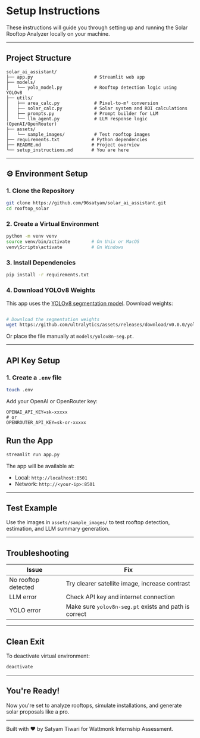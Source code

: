 #  Setup Instructions

These instructions will guide you through setting up and running the Solar Rooftop Analyzer locally on your machine.

---

##  Project Structure

```
solar_ai_assistant/
├── app.py                       # Streamlit web app
├── models/
│   └── yolo_model.py            # Rooftop detection logic using YOLOv8
├── utils/
│   ├── area_calc.py             # Pixel-to-m² conversion
│   ├── solar_calc.py            # Solar system and ROI calculations
│   ├── prompts.py               # Prompt builder for LLM
│   └── llm_agent.py             # LLM response logic (OpenAI/OpenRouter)
├── assets/
│   └── sample_images/           # Test rooftop images
├── requirements.txt            # Python dependencies
├── README.md                   # Project overview
└── setup_instructions.md       # You are here
```

---

## ⚙️ Environment Setup

### 1. Clone the Repository
```bash
git clone https://github.com/96satyam/solar_ai_assistant.git
cd rooftop_solar
```

### 2. Create a Virtual Environment
```bash
python -m venv venv
source venv/bin/activate        # On Unix or MacOS
venv\Scripts\activate           # On Windows
```

### 3. Install Dependencies
```bash
pip install -r requirements.txt
```

### 4. Download YOLOv8 Weights
This app uses the [YOLOv8 segmentation model](https://docs.ultralytics.com). Download weights:
```bash

# Download the segmentation weights
wget https://github.com/ultralytics/assets/releases/download/v0.0.0/yolov8n-seg.pt -P models/
```
Or place the file manually at `models/yolov8n-seg.pt`.

---

##  API Key Setup

### 1. Create a `.env` file
```bash
touch .env
```
Add your OpenAI or OpenRouter key:
```env
OPENAI_API_KEY=sk-xxxxx
# or
OPENROUTER_API_KEY=sk-or-xxxxx
```


##  Run the App
```bash
streamlit run app.py
```
The app will be available at:
- Local: `http://localhost:8501`
- Network: `http://<your-ip>:8501`

---

##  Test Example
Use the images in `assets/sample_images/` to test rooftop detection, estimation, and LLM summary generation.

---

##  Troubleshooting

| Issue | Fix |
|-------|------|
| No rooftop detected | Try clearer satellite image, increase contrast |
| LLM error | Check API key and internet connection |
| YOLO error | Make sure `yolov8n-seg.pt` exists and path is correct |

---

##  Clean Exit
To deactivate virtual environment:
```bash
deactivate
```

---

##  You're Ready!
Now you're set to analyze rooftops, simulate installations, and generate solar proposals like a pro.

---
Built with ❤️ by Satyam Tiwari for Wattmonk Internship Assessment.
